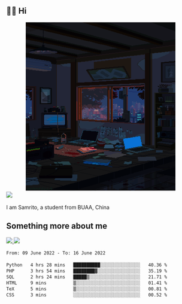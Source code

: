 ## 👋🏻 Hi

<div align="center">
<img alt="GIF" src="https://github.com/xiangsam/xiangsam/blob/271390e4ab50820a4594e3cb94b7ffaa6293de72/0_0EUAvTumWsRa2k6F.gif" width=400 height=450/>
</div>

<a href="https://github.com/xiangsam">
  <img src="https://komarev.com/ghpvc/?username=xiangsam&style=flat-square" />
</a>

I am Samrito, a student from BUAA, China


## Something more about me
<a href="https://github.com/xiangsam">
  <img src="https://github-readme-stats.vercel.app/api?username=xiangsam&show_icons=true&hide_border=true" />
</a>


<a href="https://github.com/xiangsam">
  <img src="https://github-readme-stats.vercel.app/api/top-langs/?username=xiangsam&layout=compact" />
</a>

<!--START_SECTION:waka-->

```text
From: 09 June 2022 - To: 16 June 2022

Python   4 hrs 28 mins   ██████████░░░░░░░░░░░░░░░   40.36 %
PHP      3 hrs 54 mins   ████████▓░░░░░░░░░░░░░░░░   35.19 %
SQL      2 hrs 24 mins   █████▒░░░░░░░░░░░░░░░░░░░   21.71 %
HTML     9 mins          ▒░░░░░░░░░░░░░░░░░░░░░░░░   01.41 %
TeX      5 mins          ▒░░░░░░░░░░░░░░░░░░░░░░░░   00.81 %
CSS      3 mins          ░░░░░░░░░░░░░░░░░░░░░░░░░   00.52 %
```

<!--END_SECTION:waka-->

<!---
xiangsam/xiangsam is a ✨ special ✨ repository because its `README.md` (this file) appears on your GitHub profile.
You can click the Preview link to take a look at your changes.
--->
